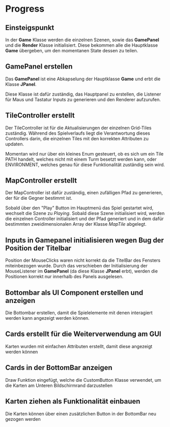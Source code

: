 # Progress

## Einsteigspunkt

In der **Game** Klasse werden die einzelnen Szenen, sowie das **GamePanel** und die **Render** Klasse initialisiert. Diese bekommen alle die Hauptklasse **Game** übergeben, um den momentanen State dessen zu teilen.

## GamePanel erstellen

Das **GamePanel** ist eine Abkapselung der Hauptklasse **Game** und erbt die Klasse **JPanel**.

Diese Klasse ist dafür zuständig, das Hauptpanel zu erstellen, die Listener für Maus und Tastatur Inputs zu generieren und den Renderer aufzurufen.

## TileController erstellt

Der TileController ist für die Aktualisierungen der einzelnen Grid-Tiles zuständig. Während des Spielverlaufs liegt die Verantwortung dieses Controllers darin, die einzelnen Tiles mit den korrekten Attributen zu updaten.

Momentan wird nur über ein kleines Enum gesteuert, ob es sich um ein Tile PATH handelt, welches nicht mit einem Turm besetzt werden kann, oder ENVIRONMENT, welches genau für diese Funktionalität zuständig sein wird.

## MapController erstellt

Der MapController ist dafür zuständig, einen zufälligen Pfad zu generieren, der für die Gegner bestimmt ist.

Sobald über den "Play" Button im Hauptmenü das Spiel gestartet wird, wechselt die Szene zu *Playing*. Sobald diese Szene initialisiert wird, werden die einzelnen Controller initialisiert und der Pfad generiert und in dem dafür bestimmten zweidimensionalen Array der Klasse *MapTile* abgelegt.

## Inputs in Gamepanel initialisieren wegen Bug der Position der Titelbar

Position der MouseClicks waren nicht korrekt da die TitelBar des Fensters miteinbezogen wurde. Durch das verschieben der Initialisierung der MouseListener im **GamePanel** (da diese Klasse **JPanel** erbt), werden die Positionen korrekt nur innerhalb des Panels ausgelesen.

## Bottombar als UI Component erstellen und anzeigen

Die Bottombar erstellen, damit die Spielelemente mit denen interagiert werden kann angezeigt werden können.

## Cards erstellt für die Weiterverwendung am GUI

Karten wurden mit einfachen Attributen erstellt, damit diese angezeigt werden können

## Cards in der BottomBar anzeigen

Draw Funktion eingefügt, welche die CustomButton Klasse verwendet, um die Karten am Unteren Bildschirmrand darzustellen

## Karten ziehen als Funktionalität einbauen

Die Karten können über einen zusätzlichen Button in der BottomBar neu gezogen werden